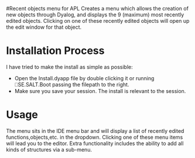#Recent objects menu for APL
Creates a menu which allows the creation of new objects through Dyalog, and displays the 9 (maximum) most recently edited objects. Clicking on one of these recently edited objects will open up the edit window for that object.

# Installation Process
I have tried to make the install as simple as possible:
- Open the Install.dyapp file by double clicking it or running ⎕SE.SALT.Boot passing the filepath to the right.
- Make sure you save your session. The install is relevant to the session.

# Usage
The menu sits in the IDE menu bar and will display a list of recently edited functions,objects,etc. in the dropdown. Clicking one of these menu items will lead you to the editor. Extra functionality includes the ability to add all kinds of structures via a sub-menu.
